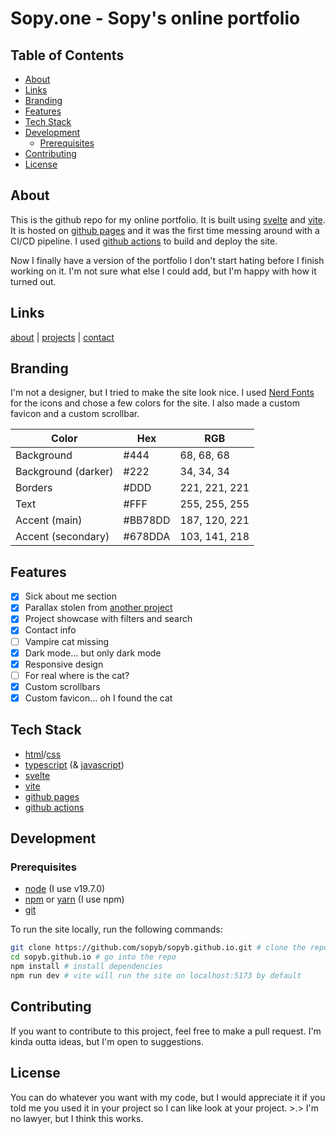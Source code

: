 # Sopy.one - Sopy's online portfolio

## Table of Contents
- [About](#about)
- [Links](#links)
- [Branding](#branding)
- [Features](#features)
- [Tech Stack](#tech-stack)
- [Development](#development)
  - [Prerequisites](#prerequisites)
- [Contributing](#contributing)
- [License](#license)
## About
This is the github repo for my online portfolio. It is built using [svelte](https://svelte.dev/) and [vite](https://vitejs.dev/). It is hosted on [github pages](https://pages.github.com/) and it was the first time messing around with a CI/CD pipeline. I used [github actions](https://github.com/features/actions) to build and deploy the site.

Now I finally have a version of the portfolio I don't start hating before I finish working on it. I'm not sure what else I could add, but I'm happy with how it turned out.

## Links
[about](https://sopy.one/#/about) | [projects](https://sopy.one/#/projects) | [contact](https://sopy.one/#/contact)

## Branding
I'm not a designer, but I tried to make the site look nice. I used [Nerd Fonts](https://www.nerdfonts.com/) for the icons and chose a few colors for the site. I also made a custom favicon and a custom scrollbar.

| Color               | Hex     | RGB           |
|---------------------|---------|---------------|
| Background          | #444    | 68, 68, 68    |
| Background (darker) | #222    | 34, 34, 34    |
| Borders             | #DDD    | 221, 221, 221 |
| Text                | #FFF    | 255, 255, 255 |
| Accent (main)       | #BB78DD | 187, 120, 221 |
| Accent (secondary)  | #678DDA | 103, 141, 218 |

## Features
- [x] Sick about me section
- [x] Parallax stolen from [another project](https://github.com/sopyb/sopy.space)
- [x] Project showcase with filters and search
- [x] Contact info
- [ ] Vampire cat missing
- [x] Dark mode... but only dark mode
- [x] Responsive design
- [ ] For real where is the cat?
- [x] Custom scrollbars
- [x] Custom favicon... oh I found the cat

## Tech Stack
- [html](https://developer.mozilla.org/en-US/docs/Web/HTML)/[css](https://developer.mozilla.org/en-US/docs/Web/CSS)
- [typescript](https://www.typescriptlang.org/) (& [javascript](https://developer.mozilla.org/en-US/docs/Web/JavaScript))
- [svelte](https://svelte.dev/)
- [vite](https://vitejs.dev/)
- [github pages](https://pages.github.com/)
- [github actions](https://github.com/features/actions)


## Development
### Prerequisites
- [node](https://nodejs.org/en/) (I use v19.7.0)
- [npm](https://www.npmjs.com/) or [yarn](https://yarnpkg.com/) (I use npm)
- [git](https://git-scm.com/)

To run the site locally, run the following commands:
```bash
git clone https://github.com/sopyb/sopyb.github.io.git # clone the repo
cd sopyb.github.io # go into the repo
npm install # install dependencies
npm run dev # vite will run the site on localhost:5173 by default
```

## Contributing
If you want to contribute to this project, feel free to make a pull request. I'm kinda outta ideas, but I'm open to suggestions.

## License
You can do whatever you want with my code, but I would appreciate it if you told me you used it in your project so I can like look at your project. >.> I'm no lawyer, but I think this works.